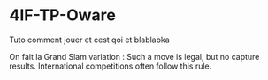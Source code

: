 # 4IF-TP-Oware
Tuto comment jouer et cest qoi et blablabka


On fait la Grand Slam variation
: Such a move is legal, but no capture results. International competitions often follow this rule.